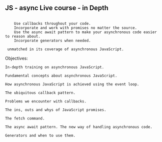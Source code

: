 ## JS - async Live course - in Depth

```text

    Use callbacks throughout your code.
    Incorporate and work with promises no matter the source.
    Use the async await pattern to make your asynchronous code easier to reason about.
    Incorporate generators when needed.

 unmatched in its coverage of asynchronous JavaScript.
```
Objectives:

    In-depth training on asynchronous JavaScript.

    Fundamental concepts about asynchronous JavaScript.

    How asynchronous JavaScript is achieved using the event loop.

    The ubiquitous callback pattern.

    Problems we encounter with callbacks.

    The ins, outs and whys of JavaScript promises.

    The fetch command.

    The async await pattern. The new way of handling asynchronous code.

    Generators and when to use them.
